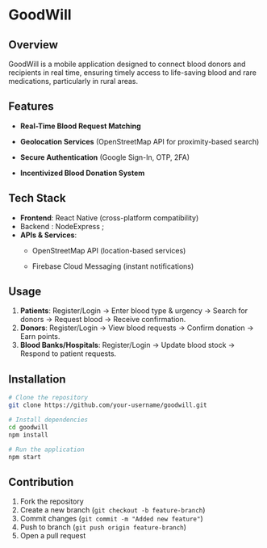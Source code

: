 # GoodWill

## Overview
GoodWill is a mobile application designed to connect blood donors and recipients in real time, ensuring timely access to life-saving blood and rare medications, particularly in rural areas.

## Features
- **Real-Time Blood Request Matching**
- **Geolocation Services** (OpenStreetMap API for proximity-based search)

- **Secure Authentication** (Google Sign-In, OTP, 2FA)

- **Incentivized Blood Donation System**

## Tech Stack
- **Frontend**: React Native (cross-platform compatibility)
- Backend : NodeExpress ;
- **APIs & Services**:
  - OpenStreetMap API (location-based services)

  - Firebase Cloud Messaging (instant notifications)

## Usage
1. **Patients**: Register/Login → Enter blood type & urgency → Search for donors → Request blood → Receive confirmation.
2. **Donors**: Register/Login → View blood requests → Confirm donation → Earn points.
3. **Blood Banks/Hospitals**: Register/Login → Update blood stock → Respond to patient requests.

## Installation
```bash
# Clone the repository
git clone https://github.com/your-username/goodwill.git

# Install dependencies
cd goodwill
npm install

# Run the application
npm start
```

## Contribution
1. Fork the repository
2. Create a new branch (`git checkout -b feature-branch`)
3. Commit changes (`git commit -m "Added new feature"`)
4. Push to branch (`git push origin feature-branch`)
5. Open a pull request


